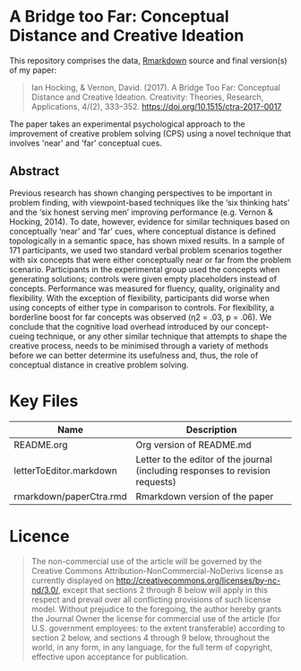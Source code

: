# A Bridge too Far: Conceptual Distance and Creative Ideation

This repository comprises the data,
[Rmarkdown](https://rmarkdown.rstudio.com) source and final version(s)
of my paper:

> Ian Hocking, & Vernon, David. (2017). A Bridge Too Far: Conceptual
> Distance and Creative Ideation. Creativity: Theories, Research,
> Applications, 4/(2), 333–352. <https://doi.org/10.1515/ctra-2017-0017>

The paper takes an experimental psychological approach to the
improvement of creative problem solving (CPS) using a novel technique
that involves 'near' and 'far' conceptual cues.

## Abstract

Previous research has shown changing perspectives to be important in
problem finding, with viewpoint-based techniques like the ‘six thinking
hats’ and the ‘six honest serving men’ improving performance (e.g.
Vernon & Hocking, 2014). To date, however, evidence for similar
techniques based on conceptually ‘near’ and ‘far’ cues, where conceptual
distance is defined topologically in a semantic space, has shown mixed
results. In a sample of 171 participants, we used two standard verbal
problem scenarios together with six concepts that were either
conceptually near or far from the problem scenario. Participants in the
experimental group used the concepts when generating solutions; controls
were given empty placeholders instead of concepts. Performance was
measured for fluency, quality, originality and flexibility. With the
exception of flexibility, participants did worse when using concepts of
either type in comparison to controls. For flexibility, a borderline
boost for far concepts was observed (η2 = .03, p = .06). We conclude
that the cognitive load overhead introduced by our concept-cueing
technique, or any other similar technique that attempts to shape the
creative process, needs to be minimised through a variety of methods
before we can better determine its usefulness and, thus, the role of
conceptual distance in creative problem
solving.

# Key Files

| Name                    | Description                                                                    |
| ----------------------- | ------------------------------------------------------------------------------ |
| README.org              | Org version of README.md                                                       |
| letterToEditor.markdown | Letter to the editor of the journal (including responses to revision requests) |
| rmarkdown/paperCtra.rmd | Rmarkdown version of the paper                                                 |

# Licence

> The non-commercial use of the article will be governed by the Creative
> Commons Attribution-NonCommercial-NoDerivs license as currently
> displayed on <http://creativecommons.org/licenses/by-nc-nd/3.0/>,
> except that sections 2 through 8 below will apply in this respect and
> prevail over all conflicting provisions of such license model. Without
> prejudice to the foregoing, the author hereby grants the Journal Owner
> the license for commercial use of the article (for U.S. government
> employees: to the extent transferable) according to section 2 below,
> and sections 4 through 9 below, throughout the world, in any form, in
> any language, for the full term of copyright, effective upon
> acceptance for publication.
